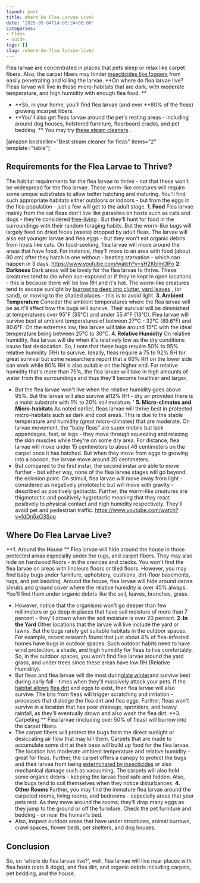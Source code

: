 ```yaml
---
layout: post
title: Where Do Flea Larvae Live?
date: '2025-05-04T14:05:24+00:00'
categories:
- Fleas
- Guide
tags: []
slug: /where-do-flea-larvae-live/
---
```


Flea larvae are concentrated in places that pets sleep or relax like carpet fibers. Also, the carpet fibers may hinder
[insecticides like foggers](https://pestpolicy.com/best-fogger-for-fleas/)
from easily penetrating and killing the larvae.
**On where do flea larvae live? Fleas larvae will live in those micro-habitats that are dark, with moderate temperature, and high humidity with enough flea food. **
- **So, in your home, you'll find flea larvae (and over **80% of the fleas) growing incarpet fibers.
- **You'll also get fleas larvae around the pet's resting areas - including around dog houses, holstered furniture, floorboard cracks, and pet bedding. **
You may try
[these steam cleaners](https://pestpolicy.com/best-steam-cleaner-for-fleas/)
.

[amazon bestseller="Best steam cleaner for fleas" items="2" template="table"]
## Requirements for the Flea Larvae to Thrive?
The habitat requirements for the flea larvae to thrive - not that these won't be widespread for the flea larvae. These worm-like creatures will require some unique substrates to allow better hatching and maturing.
You'll find such appropriate habitats either outdoors or indoors - but from the eggs in the flea population - just a few will get to the adult stage.
**1. Food**
Flea larvae mainly from the cat fleas don't live like parasites on hosts such as cats and dogs - they're considered
[free-living](https://pestpolicy.com/does-vacuuming-kill-flea-larvae/)
. But they'll hunt for food in the surroundings with their random foraging habits.
But the worm-like bugs will largely feed on dried feces (waste) dropped by adult fleas. The larvae will also eat younger larvae and flea eggs - but they won't eat organic debris from hosts like cats.
On food-seeking, flea larvae will move around the areas that have food. For instance, they'll move to an area with food (about 90 cm) after they hatch in one without - beating starvation - which can happen in 3 days.
https://www.youtube.com/watch?v=sH2KblmOlFo
**2. Darkness**
Dark areas will be lovely for the flea larvae to thrive. These creatures tend to die when sun-exposed or if they're kept in open locations - this is because there will be low RH and it's hot.
The worm-like creatures tend to escape sunlight by
[burrowing deep into clutter, yard leaves](https://pestpolicy.com/best-flea-spray-for-yard/)
, (or sand), or moving to the shaded places - this is to avoid light.
**3. Ambient Temperature**
Consider the ambient temperatures where the flea larvae will be as it'll affect how the bugs will survive. Their survival will be diminished at temperatures over 95°F (35°C) and under 55.4°F (13°C).
Flea larvae will survive best at ambient temperatures of between 27°C - 32°C (89.6°F) and 80.6°F. On the extremes low, flea larvae will take around 15°C with the ideal temperature being between 25°C to 30°C.
**4. Relative Humidity**
On relative humidity, flea larvae will die when it's relatively low as the dry conditions cause fast desiccation. So, I note that these bugs require 50% to 95% relative humidity (RH) to survive.
Ideally, fleas require a 75 to 92% RH for great survival but some researchers report that a 60% RH on the lower side can work while 80% RH is also suitable on the higher end.
For relative humidity that's more than 75%, the flea larvae will take in high amounts of water from the surroundings and thus they'll become healthier and larger.
- But the flea larvae won't live when the relative humidity goes above 95%. But the larvae will also survive at12% RH - dry air provided there is a moist substrate with 1% to 20% soil moisture. '
**5. Micro-climates and Micro-habitats**
As noted earlier, fleas larvae will thrive best in protected micro-habitats such as dark and cool areas. This is due to the stable temperature and humidity (great micro-climates) that are moderate.
On larvae movement, the “baby fleas” are super mobile but lack appendages, feet, or legs - they move through squeezing and relaxing the skin muscles while they're on some dry area.
For distance, flea larvae will move under 15 centimeters to about 46 centimeters on the carpet once it has hatched. But when they move from eggs to growing into a cocoon, the larvae move around 20 centimeters.
- But compared to the first instar, the second instar are able to move further - but either way, none of the flea larvae stages will go beyond the eclosion point.
On stimuli, flea larvae will move away from light - considered as negatively phototactic but will move with gravity - described as positively geotactic.
Further, the worm-like creatures are thigmotactic and positively hygrotactic meaning that they react positively to physical contact and high humidity respectively. They'll avoid pet and pedestrian traffic.
https://www.youtube.com/watch?v=fdDn5xO3Sqo
## Where Do Flea Larvae Live?
**1. Around the House **
Flea larvae will hide around the house in those protected areas especially under the rugs, and carpet fibers. They may also hide on hardwood floors - in the crevices and cracks.
You won't find the flea larvae on areas with linoleum floors or tiled floors. However, you may find baby bugs under furniture, upholstery, cushions, dirt-floor basements, rugs, and pet bedding.
Around the house, flea larvae will hide around dense shrubs and ground cover where the relative humidity is over 45% always. You'll find them under organic debris like the soil, leaves, branches, grass.
- However, notice that the organisms won't go deeper than few millimeters or go deep in places that have soil moisture of more than 7 percent - they'll drown when the soil moisture is over 20 percent.
**2. In the Yard**
Other locations that the larvae will live include the yard or lawns. But the bugs rarely get suitable habitats in the outdoor spaces.
For example, recent research found that just about 4% of flea-infested homes have bugs in outdoor spaces. Such outdoor habits need to have wind protection, a shade, and high humidity for fleas to live comfortably.
So, in the outdoor spaces, you won't find flea larvae around the yard grass, and under trees since these areas have low RH (Relative Humidity).
- But fleas and flea larvae will die most during[late winter](https://pestpolicy.com/can-cats-get-fleas-in-the-winter/)and survive best during early fall - times when they'll massively attack your pets.
If the
[habitat allows](https://pestpolicy.com/what-is-flea-dirt/)
[flea dirt](https://pestpolicy.com/what-is-flea-dirt/)
and eggs to exist, then flea larvae will also survive. The bits from fleas will trigger scratching and irritation - processes that dislodge the flea dirt and flea eggs.
Further, fleas won't survive in a location that has poor drainage, sprinklers, and heavy rainfall, as they'll eventually drown and also wash the flea dirt.
**3. Carpeting **
Flea larvae (including over 50% of fleas) will burrow into the carpet fibers.
- The carpet fibers will protect the bugs from the direct sunlight or desiccating air flow that may kill them.
Carpets that are made to accumulate some dirt at their base will build up food for the flea larvae. The location has moderate ambient temperature and relative humidity - great for fleas.
Further, the carpet offers a canopy to protect the bugs and their larvae from being
[exterminated by insecticides](https://pestpolicy.com/best-flea-spray-for-house-carpets/)
or also mechanical damage such as vacuuming.
The carpets will also hold some organic debris - keeping the larvae food safe and hidden. Also, the bugs tend to coil themselves when they notice disturbances.
**4. Other Rooms**
Further, you may find the immature flea larvae around the carpeted rooms, living rooms, and bedrooms - especially areas that your pets rest.
As they move around the rooms, they'll drop many eggs as they jump to the ground or off the furniture. Check the pet furniture and bedding - or near the human's bed.
- Also, inspect outdoor areas that have under structures, animal burrows, crawl spaces, flower beds, pet shelters, and dog houses.
## Conclusion
So, on 'where do flea larvae live?', well, flea larvae will live near places with flea hosts (cats & dogs), and flea dirt, and organic debris including carpets, pet bedding, and the house.
